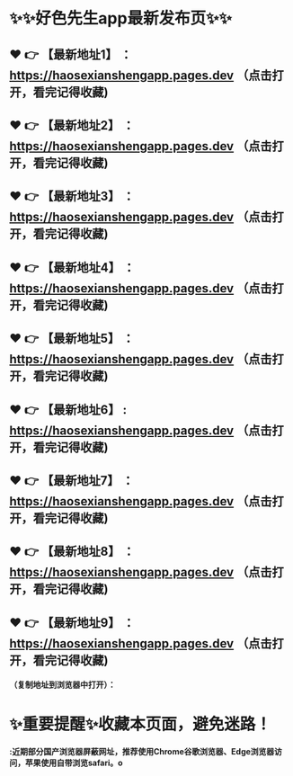
# :sparkles::sparkles:好色先生app最新发布页:sparkles::sparkles:

 :heart: :point_right: 【最新地址1】 ：https://haosexianshengapp.pages.dev   （点击打开，看完记得收藏)
 ------
 :heart: :point_right: 【最新地址2】 ：https://haosexianshengapp.pages.dev  （点击打开，看完记得收藏)
 ------
 :heart: :point_right: 【最新地址3】 ：https://haosexianshengapp.pages.dev   （点击打开，看完记得收藏)
 ------
 :heart: :point_right: 【最新地址4】 ：https://haosexianshengapp.pages.dev   （点击打开，看完记得收藏)
 ------
 :heart: :point_right: 【最新地址5】 ：https://haosexianshengapp.pages.dev   （点击打开，看完记得收藏)
 ------
 :heart: :point_right: 【最新地址6】 : https://haosexianshengapp.pages.dev   （点击打开，看完记得收藏)
 ------
 :heart: :point_right: 【最新地址7】 ：https://haosexianshengapp.pages.dev   （点击打开，看完记得收藏)
 ------
 :heart: :point_right: 【最新地址8】 ：https://haosexianshengapp.pages.dev   （点击打开，看完记得收藏)
 ------
 :heart: :point_right: 【最新地址9】 ：https://haosexianshengapp.pages.dev   （点击打开，看完记得收藏)
  ------

  
#### （复制地址到浏览器中打开）：
# :sparkles:重要提醒:sparkles:收藏本页面，避免迷路！
#### :近期部分国产浏览器屏蔽网址，推荐使用Chrome谷歌浏览器、Edge浏览器访问，苹果使用自带浏览safari。o
